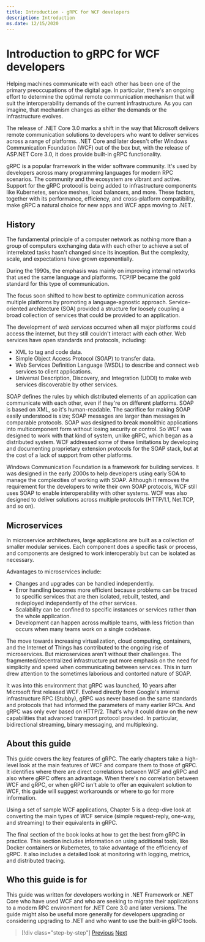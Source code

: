 ```yaml
---
title: Introduction - gRPC for WCF developers
description: Introduction
ms.date: 12/15/2020
---
```


# Introduction to gRPC for WCF developers

Helping machines communicate with each other has been one of the primary preoccupations of the digital age. In particular, there's an ongoing effort to determine the optimal remote communication mechanism that will suit the interoperability demands of the current infrastructure. As you can imagine, that mechanism changes as either the demands or the infrastructure evolves.

The release of .NET Core 3.0 marks a shift in the way that Microsoft delivers remote communication solutions to developers who want to deliver services across a range of platforms. .NET Core and later doesn't offer Windows Communication Foundation (WCF) out of the box but, with the release of ASP.NET Core 3.0, it does provide built-in gRPC functionality.

gRPC is a popular framework in the wider software community. It's used by developers across many programming languages for modern RPC scenarios. The community and the ecosystem are vibrant and active. Support for the gRPC protocol is being added to infrastructure components like Kubernetes, service meshes, load balancers, and more. These factors, together with its performance, efficiency, and cross-platform compatibility, make gRPC a natural choice for new apps and WCF apps moving to .NET.

## History

The fundamental principle of a computer network as nothing more than a group of computers exchanging data with each other to achieve a set of interrelated tasks hasn't changed since its inception. But the complexity, scale, and expectations have grown exponentially.

During the 1990s, the emphasis was mainly on improving internal networks that used the same language and platforms. TCP/IP became the gold standard for this type of communication.

The focus soon shifted to how best to optimize communication across multiple platforms by promoting a language-agnostic approach. Service-oriented architecture (SOA) provided a structure for loosely coupling a broad collection of services that could be provided to an application.

The development of *web services* occurred when all major platforms could access the internet, but they still couldn't interact with each other. Web services have open standards and protocols, including:

- XML to tag and code data.
- Simple Object Access Protocol (SOAP) to transfer data.
- Web Services Definition Language (WSDL) to describe and connect web services to client applications.
- Universal Description, Discovery, and Integration (UDDI) to make web services discoverable by other services.

SOAP defines the rules by which distributed elements of an application can communicate with each other, even if they're on different platforms. SOAP is based on XML, so it's human-readable. The sacrifice for making SOAP easily understood is size; SOAP messages are larger than messages in comparable protocols. SOAP was designed to break monolithic applications into multicomponent form without losing security or control. So WCF was designed to work with that kind of system, unlike gRPC, which began as a distributed system. WCF addressed some of these limitations by developing and documenting proprietary extension protocols for the SOAP stack, but at the cost of a lack of support from other platforms.

Windows Communication Foundation is a framework for building services. It was designed in the early 2000s to help developers using early SOA to manage the complexities of working with SOAP. Although it removes the requirement for the developers to write their own SOAP protocols, WCF still uses SOAP to enable interoperability with other systems. WCF was also designed to deliver solutions across multiple protocols (HTTP/1.1, Net.TCP, and so on).

## Microservices

In microservice architectures, large applications are built as a collection of smaller modular services. Each component does a specific task or process, and components are designed to work interoperably but can be isolated as necessary.

Advantages to microservices include:

- Changes and upgrades can be handled independently.
- Error handling becomes more efficient because problems can be traced to specific services that are then isolated, rebuilt, tested, and redeployed independently of the other services.
- Scalability can be confined to specific instances or services rather than the whole application.
- Development can happen across multiple teams, with less friction than occurs when many teams work on a single codebase.

The move towards increasing virtualization, cloud computing, containers, and the Internet of Things has contributed to the ongoing rise of microservices. But microservices aren't without their challenges. The fragmented/decentralized infrastructure put more emphasis on the need for simplicity and speed when communicating between services. This in turn drew attention to the sometimes laborious and contorted nature of SOAP.

It was into this environment that gRPC was launched, 10 years after Microsoft first released WCF. Evolved directly from Google's internal infrastructure RPC (Stubby), gRPC was never based on the same standards and protocols that had informed the parameters of many earlier RPCs. And gRPC was only ever based on HTTP/2. That's why it could draw on the new capabilities that advanced transport protocol provided. In particular, bidirectional streaming, binary messaging, and multiplexing.

## About this guide

This guide covers the key features of gRPC. The early chapters take a high-level look at the main features of WCF and compare them to those of gRPC. It identifies where there are direct correlations between WCF and gRPC and also where gRPC offers an advantage. When there's no correlation between WCF and gRPC, or when gRPC isn't able to offer an equivalent solution to WCF, this guide will suggest workarounds or where to go for more information.

Using a set of sample WCF applications, Chapter 5 is a deep-dive look at converting the main types of WCF service (simple request-reply, one-way, and streaming) to their equivalents in gRPC.

The final section of the book looks at how to get the best from gRPC in practice. This section includes information on using additional tools, like Docker containers or Kubernetes, to take advantage of the efficiency of gRPC. It also includes a detailed look at monitoring with logging, metrics, and distributed tracing.

## Who this guide is for

This guide was written for developers working in .NET Framework or .NET Core who have used WCF and who are seeking to migrate their applications to a modern RPC environment for .NET Core 3.0 and later versions. The guide might also be useful more generally for developers upgrading or considering upgrading to .NET and who want to use the built-in gRPC tools.

>[!div class="step-by-step"]
>[Previous](index.md)
>[Next](grpc-overview.md)

